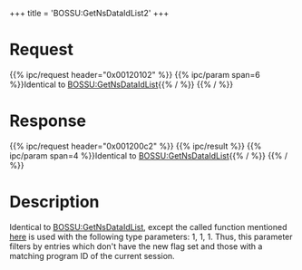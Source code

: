 +++
title = 'BOSSU:GetNsDataIdList2'
+++

# Request

{{% ipc/request header="0x00120102" %}}
{{% ipc/param span=6 %}}Identical to [BOSSU:GetNsDataIdList](BOSSU:GetNsDataIdList "wikilink"){{% / %}}
{{% / %}}

# Response

{{% ipc/request header="0x001200c2" %}}
{{% ipc/result %}}
{{% ipc/param span=4 %}}Identical to [BOSSU:GetNsDataIdList](BOSSU:GetNsDataIdList "wikilink"){{% / %}}
{{% / %}}

# Description

Identical to [BOSSU:GetNsDataIdList](BOSSU:GetNsDataIdList "wikilink"), except the called function mentioned [here](BOSSU:GetNsDataIdList "wikilink") is used with the following type parameters: 1, 1, 1. Thus, this parameter filters by entries which don't have the new flag set and those with a matching program ID of the current session.
